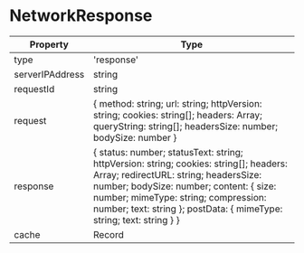 # NetworkResponse

| Property        | Type                                                                                                                                                                                                                                                                                      |
| --------------- | ----------------------------------------------------------------------------------------------------------------------------------------------------------------------------------------------------------------------------------------------------------------------------------------- |
| type            | 'response'                                                                                                                                                                                                                                                                                |
| serverIPAddress | string                                                                                                                                                                                                                                                                                    |
| requestId       | string                                                                                                                                                                                                                                                                                    |
| request         | { method: string; url: string; httpVersion: string; cookies: string\[]; headers: Array; queryString: string\[]; headersSize: number; bodySize: number }                                                                                                                                   |
| response        | { status: number; statusText: string; httpVersion: string; cookies: string\[]; headers: Array; redirectURL: string; headersSize: number; bodySize: number; content: { size: number; mimeType: string; compression: number; text: string }; postData: { mimeType: string; text: string } } |
| cache           | Record                                                                                                                                                                                                                                                                                    |
